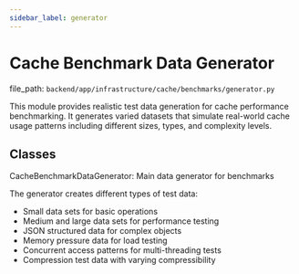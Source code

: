 ```yaml
---
sidebar_label: generator
---
```


# Cache Benchmark Data Generator

  file_path: `backend/app/infrastructure/cache/benchmarks/generator.py`

This module provides realistic test data generation for cache performance benchmarking.
It generates varied datasets that simulate real-world cache usage patterns including
different sizes, types, and complexity levels.

## Classes

CacheBenchmarkDataGenerator: Main data generator for benchmarks

The generator creates different types of test data:
- Small data sets for basic operations
- Medium and large data sets for performance testing
- JSON structured data for complex objects
- Memory pressure data for load testing
- Concurrent access patterns for multi-threading tests
- Compression test data with varying compressibility
